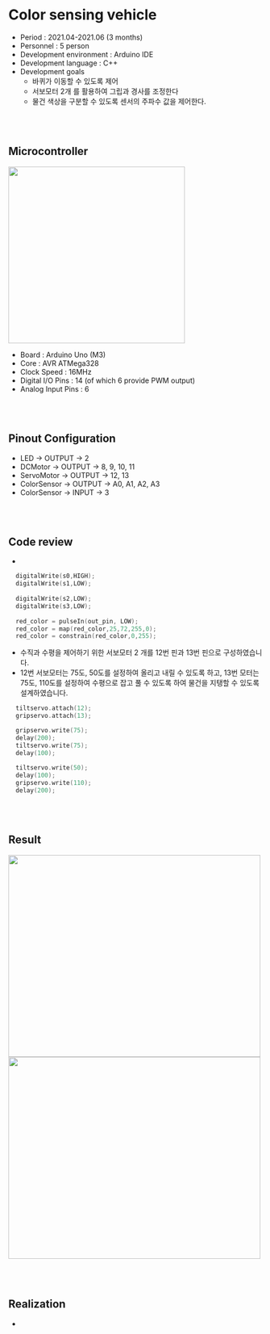 # Color sensing vehicle
* Period : 2021.04-2021.06 (3 months)
* Personnel : 5 person
* Development environment : Arduino IDE
* Development language : C++
* Development goals  
  * 바퀴가 이동할 수 있도록 제어
  * 서보모터 2개 를 활용하여 그립과 경사를 조정한다 
  * 물건 색상을 구분할 수 있도록 센서의 주파수 값을 제어한다.

<br/> <br/>

## Microcontroller
<a href="#"><img src="?" width="350px" height="350px"></a> 
* Board : Arduino Uno (M3)
* Core : AVR ATMega328 
* Clock Speed : 16MHz
* Digital I/O Pins : 14 (of which 6 provide PWM output)
* Analog Input Pins : 6

<br/> <br/>

## Pinout Configuration
* LED -> OUTPUT -> 2
* DCMotor -> OUTPUT -> 8, 9, 10, 11
* ServoMotor -> OUTPUT -> 12, 13 
* ColorSensor -> OUTPUT -> A0, A1, A2, A3
* ColorSensor -> INPUT -> 3

<br/> <br/>

## Code review
* 
```C
  digitalWrite(s0,HIGH);  
  digitalWrite(s1,LOW);
  
  digitalWrite(s2,LOW);               
  digitalWrite(s3,LOW);
  
  red_color = pulseIn(out_pin, LOW);
  red_color = map(red_color,25,72,255,0);  
  red_color = constrain(red_color,0,255);
```
* 수직과 수평을 제어하기 위한 서보모터 2 개를 12번 핀과 13번 핀으로 구성하였습니다.
* 12번 서보모터는 75도, 50도를 설정하여 올리고 내릴 수 있도록 하고, 13번 모터는 75도, 110도를 설정하여 수평으로 잡고 풀 수 있도록 하여 물건을 지탱할 수 있도록 설계하였습니다.
```C
  tiltservo.attach(12);  
  gripservo.attach(13);

  gripservo.write(75); 
  delay(200);
  tiltservo.write(75);
  delay(100);
  
  tiltservo.write(50);  
  delay(100);
  gripservo.write(110); 
  delay(200);
```

<br/> <br/>

## Result
<a href="#"><img src="?" width="500px" height="400px"></a>
<a href="#"><img src="?" width="500px" height="400px"></a>

<br/> <br/>

## Realization
* 


